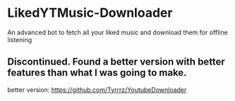 # LikedYTMusic-Downloader
 An advanced bot to fetch all your liked music and download them for offline listening
## Discontinued. Found a better version with better features than what I was going to make.
better version: https://github.com/Tyrrrz/YoutubeDownloader
